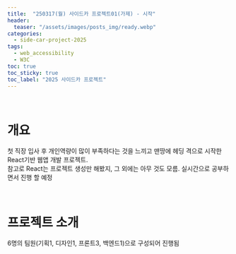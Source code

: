 ```yaml
---
title:  "250317(월) 사이드카 프로젝트01(가제) - 시작"
header:
  teaser: "/assets/images/posts_img/ready.webp"
categories:
  - side-car-project-2025
tags:
  - web_accessibility
  - W3C
toc: true
toc_sticky: true
toc_label: "2025 사이드카 프로젝트"
---
```

<br>

# 개요
첫 직장 입사 후 개인역량이 많이 부족하다는 것을 느끼고 맨땅에 헤딩 격으로 시작한 React기반 웹앱 개발 프로젝트.   
참고로 React는 프로젝트 생성만 해봤지, 그 외에는 아무 것도 모름. 실시간으로 공부하면서 진행 할 예정

<br>

# 프로젝트 소개
6명의 팀원(기획1, 디자인1, 프론트3, 백엔드1)으로 구성되어 진행됨
